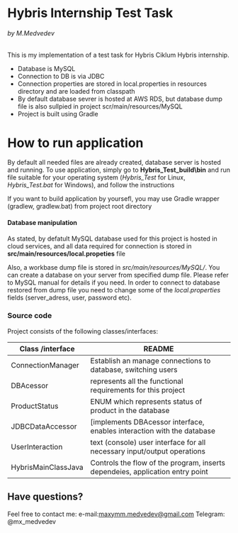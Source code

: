 # Hybris Internship Test Task
###### by M.Medvedev

This is my implementation of a test task for Hybris Ciklum Hybris internship.

- Database is MySQL
- Connection to DB is via JDBC
- Connection properties are stored in local.properties in resources directory
     and are loaded from classpath
- By default database sevrer is hosted at AWS RDS, but database dump file is also sullpied 
    in project scr/main/resources/MySQL
- Project is built using Gradle


# How to run application
By default all needed files are already created, database server is hosted and running.
To use application, simply go to **Hybris_Test_build\bin** and run file suitable for your operating system (*Hybris_Test* for Linux, *Hybris_Test.bat* for Windows), and follow the instructions

If you want to build application by yoursefl, you may use Gradle wrapper (gradlew, gradlew.bat)
from project root directory 

#### Database manipulation
As stated, by defatult MySQL database used for this project is hosted in cloud services, and all data required for connection is stored in **src/main/resources/local.propeties** file

Also, a workbase dump file is stored in  *src/main/resources/MySQL/*. You can create a database on your server from specified dump file. Please refer to MySQL manual for details if you need.
In order to connect to database restored from dump file you need to change some of the *local.properties* fields (server_adress, user, password etc).

### Source code

Project consists of the following classes/interfaces:

| Class /interface| README |
| ------ | ------ |
| ConnectionManager |Establish an manage connections to database, switching users |
| DBAcessor | represents all the functional requirements for this project |
| ProductStatus | ENUM which represents status of product in the database |
| JDBCDataAccessor | [implements DBAcessor interface, enables interaction with the database |
| UserInteraction | text (console) user interface for all necessary input/output operations|
| HybrisMainClassJava| Controls the flow of the program, inserts dependeies, application entry point |


## Have questions?
Feel free to contact me:
e-mail:maxymm.medvedev@gmail.com
Telegram: @mx_medvedev



[//]: # (These are reference links used in the body of this note and get stripped out when the markdown processor does its job. There is no need to format nicely because it shouldn't be seen. Thanks SO - http://stackoverflow.com/questions/4823468/store-comments-in-markdown-syntax)

   [dill]: <https://github.com/joemccann/dillinger>
   [git-repo-url]: <https://github.com/joemccann/dillinger.git>
   [john gruber]: <http://daringfireball.net>
   [df1]: <http://daringfireball.net/projects/markdown/>
   [markdown-it]: <https://github.com/markdown-it/markdown-it>
   [Ace Editor]: <http://ace.ajax.org>
   [node.js]: <http://nodejs.org>
   [Twitter Bootstrap]: <http://twitter.github.com/bootstrap/>
   [jQuery]: <http://jquery.com>
   [@tjholowaychuk]: <http://twitter.com/tjholowaychuk>
   [express]: <http://expressjs.com>
   [AngularJS]: <http://angularjs.org>
   [Gulp]: <http://gulpjs.com>

   [PlDb]: <https://github.com/joemccann/dillinger/tree/master/plugins/dropbox/README.md>
   [PlGh]: <https://github.com/joemccann/dillinger/tree/master/plugins/github/README.md>
   [PlGd]: <https://github.com/joemccann/dillinger/tree/master/plugins/googledrive/README.md>
   [PlOd]: <https://github.com/joemccann/dillinger/tree/master/plugins/onedrive/README.md>
   [PlMe]: <https://github.com/joemccann/dillinger/tree/master/plugins/medium/README.md>
   [PlGa]: <https://github.com/RahulHP/dillinger/blob/master/plugins/googleanalytics/README.md>
